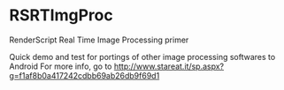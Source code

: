RSRTImgProc
===========

RenderScript Real Time Image Processing primer

Quick demo and test for portings of other image processing softwares to Android
For more info, go to http://www.stareat.it/sp.aspx?g=f1af8b0a417242cdbb69ab26db9f69d1
